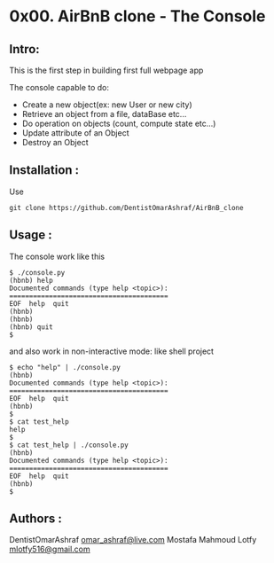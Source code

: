 # 0x00. AirBnB clone - The Console

## Intro:
This is the first step in building first full webpage app

The console capable to do:

* Create a new object(ex: new User or new city)
* Retrieve an object from a file, dataBase etc...
* Do operation on objects (count, compute state etc...)
* Update attribute of an Object
* Destroy an Object

## Installation :
Use
```
git clone https://github.com/DentistOmarAshraf/AirBnB_clone
```

## Usage :
The console work like this
```
$ ./console.py
(hbnb) help
Documented commands (type help <topic>):
========================================
EOF  help  quit
(hbnb) 
(hbnb) 
(hbnb) quit
$
```
and also work in non-interactive mode: like shell project
```
$ echo "help" | ./console.py
(hbnb)
Documented commands (type help <topic>):
========================================
EOF  help  quit
(hbnb) 
$
$ cat test_help
help
$
$ cat test_help | ./console.py
(hbnb)
Documented commands (type help <topic>):
========================================
EOF  help  quit
(hbnb) 
$
```

## Authors :
DentistOmarAshraf <omar_ashraf@live.com>
Mostafa Mahmoud Lotfy <mlotfy516@gmail.com>
